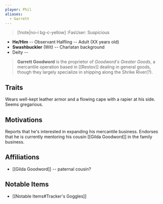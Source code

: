 ```yaml
---
player: Phil
aliases:
  - Garrett
---
```

>[!note|no-i bg-c-yellow] :FasUser: Suspicious

- **He/Him** -- Observant Halfling -- Adult (XX years old)
- **Swashbuckler** (Wit) -- Charlatan background
- Deity -- 

>**Garrett Goodword** is the proprietor of *Goodword's Greater Goods*, a mercantile operation based in [[Restov]] dealing in general goods, though they largely specialize in shipping along the Shrike River(?).

## Traits
Wears well-kept leather armor and a flowing cape with a rapier at his side. Seems gregarious.

## Motivations
Reports that he's interested in expanding his mercantile business. Endorses that he is currently mentoring his cousin [[Gilda Goodword]] in the family business.

## Affiliations
- [[Gilda Goodword]] -- paternal cousin?

## Notable Items
- [[Notable Items#Tracker's Goggles]]